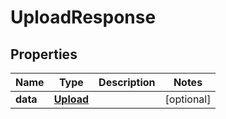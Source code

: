 

# UploadResponse

## Properties

Name | Type | Description | Notes
------------ | ------------- | ------------- | -------------
**data** | [**Upload**](Upload.md) |  |  [optional]



